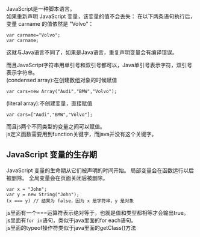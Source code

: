 JavaScript是一种脚本语言。<br>
如果重新声明 JavaScript 变量，该变量的值不会丢失：
在以下两条语句执行后，变量 carname 的值依然是 "Volvo"：
```
var carname="Volvo"; 
var carname;
```
这就与Java语言不同了，如果是Java语言，重复声明变量会有编译错误。<br>

而且JavaScript字符串用单引号和双引号都可以，Java单引号表示字符，双引号表示字符串。<br>
(condensed array):在创建数组对象的时候赋值<br>
```
var cars=new Array("Audi","BMW","Volvo");
```
(literal array):不创建变量，直接赋值
```
var cars=["Audi","BMW","Volvo"];
```
而且js两个不同类型的变量之间可以赋值。<br>
js定义函数需要用到function关键字，而java并没有这个关键字。<br>

JavaScript 变量的生存期
--
JavaScript 变量的生命期从它们被声明的时间开始。
局部变量会在函数运行以后被删除。
全局变量会在页面关闭后被删除。<br>
```
var x = "John";              
var y = new String("John");
(x === y) // 结果为 false，因为 x 是字符串，y 是对象
```
js里面有一个===运算符表示绝对等于，也就是值和类型都相等才会输出true。<br>
js里面有`for in`语句，类似于java里面的for each语句。<br>
js里面的typeof操作符类似于java里面的getClass()方法
